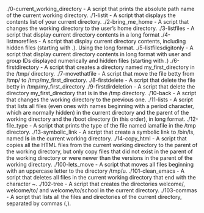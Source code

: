 ./0-current_working_directory - A script that prints the absolute path name of the current working directory.
./1-listit - A script that displays the contents list of your current directory.
./2-bring_me_home - A script that changes the working directory to the user’s home directory.
./3-listfiles - A script that display current directory contents in a long format
./4-listmorefiles - A script that display current directory contents, including hidden files (starting with .). Using the long format.
./5-listfilesdigitonly - A script that display current directory contents in long format with user and group IDs displayed numerically and hidden files (starting with .)
./6-firstdirectory - A script that creates a directory named my_first_directory in the /tmp/ directory.
./7-movethatfile - A script that move the file betty from /tmp/ to /tmp/my_first_directory.
./8-firstdelete - A script that delete the file betty in /tmp/my_first_directory
./9-firstdirdeletion - A script that delete the directory my_first_directory that is in the /tmp directory.
./10-back - A script that changes the working directory to the previous one.
./11-lists - A script that lists all files (even ones with names beginning with a period character, which are normally hidden) in the current directory and the parent of the working directory and the /boot directory (in this order), in long format.
./12-file_type - A script that prints the type of the file named iamafile in the /tmp directory.
./13-symbolic_link - A script that create a symbolic link to /bin/ls, named __ls__ in the current working directory.
./14-copy_html - A script that copies all the HTML files from the current working directory to the parent of the working directory, but only copy files that did not exist in the parent of the working directory or were newer than the versions in the parent of the working directory.
./100-lets_move - A script that moves all files beginning with an uppercase letter to the directory /tmp/u.
./101-clean_emacs - A script that deletes all files in the current working directory that end with the character ~.
./102-tree - A script that creates the directories welcome/, welcome/to/ and welcome/to/school in the current directory.
./103-commas - A script that lists all the files and directories of the current directory, separated by commas (,).
